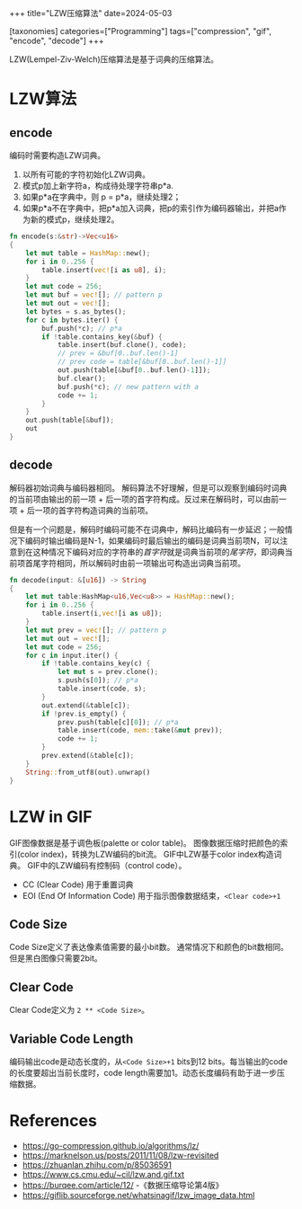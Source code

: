 +++
title="LZW压缩算法"
date=2024-05-03

[taxonomies]
categories=["Programming"]
tags=["compression", "gif", "encode", "decode"]
+++

LZW(Lempel-Ziv-Welch)压缩算法是基于词典的压缩算法。
# LZW算法

## encode

编码时需要构造LZW词典。
1. 以所有可能的字符初始化LZW词典。
2. 模式p加上新字符a，构成待处理字符串p\*a.
3. 如果p\*a在字典中，则 p = p\*a，继续处理2；
4. 如果p\*a不在字典中，把p\*a加入词典，把p的索引作为编码器输出，并把a作为新的模式p，继续处理2。

```rust
fn encode(s:&str)->Vec<u16>
{
	let mut table = HashMap::new();
	for i in 0..256 {
		table.insert(vec![i as u8], i);
	}
	let mut code = 256;
	let mut buf = vec![]; // pattern p
	let mut out = vec![];
    let bytes = s.as_bytes();
	for c in bytes.iter() {
        buf.push(*c); // p*a
		if !table.contains_key(&buf) {
            table.insert(buf.clone(), code);
            // prev = &buf[0..buf.len()-1]
            // prev code = table[&buf[0..buf.len()-1]]
            out.push(table[&buf[0..buf.len()-1]]);
            buf.clear();
            buf.push(*c); // new pattern with a
            code += 1;
        }
	}
    out.push(table[&buf]);
	out
}
```

## decode
解码器初始词典与编码器相同。
解码算法不好理解，但是可以观察到编码时词典的当前项由输出的前一项 + 后一项的首字符构成。反过来在解码时，可以由前一项 + 后一项的首字符构造词典的当前项。

但是有一个问题是，解码时编码可能不在词典中，解码比编码有一步延迟；一般情况下编码时输出编码是N-1，如果编码时最后输出的编码是词典当前项N，可以注意到在这种情况下编码对应的字符串的*首字符*就是词典当前项的*尾字符*，即词典当前项首尾字符相同，所以解码时由前一项输出可构造出词典当前项。

```rust
fn decode(input: &[u16]) -> String
{
    let mut table:HashMap<u16,Vec<u8>> = HashMap::new();
	for i in 0..256 {
		table.insert(i,vec![i as u8]);
	}
	let mut prev = vec![]; // pattern p
	let mut out = vec![];
	let mut code = 256;
	for c in input.iter() {
		if !table.contains_key(c) {
			let mut s = prev.clone();
			s.push(s[0]); // p*a
			table.insert(code, s);
		}
		out.extend(&table[c]);
        if !prev.is_empty() {
            prev.push(table[c][0]); // p*a
            table.insert(code, mem::take(&mut prev));
            code += 1;
        }
        prev.extend(&table[c]);
	}
	String::from_utf8(out).unwrap()
}
```

# LZW in GIF
GIF图像数据是基于调色板(palette or color table)。
图像数据压缩时把颜色的索引(color index)，转换为LZW编码的bit流。
GIF中LZW基于color index构造词典。
GIF中的LZW编码有控制码（control code）。
- CC (Clear Code)  用于重置词典
- EOI (End Of Information Code) 用于指示图像数据结束，`<Clear code>+1`

## Code Size
Code Size定义了表达像素值需要的最小bit数。
通常情况下和颜色的bit数相同。但是黑白图像只需要2bit。

## Clear Code
Clear Code定义为 `2 ** <Code Size>`。

## Variable Code Length
编码输出code是动态长度的，从`<Code Size>+1` bits到12 bits。每当输出的code的长度要超出当前长度时，code length需要加1。动态长度编码有助于进一步压缩数据。

# References
- https://go-compression.github.io/algorithms/lz/
- https://marknelson.us/posts/2011/11/08/lzw-revisited
- https://zhuanlan.zhihu.com/p/85036591
- https://www.cs.cmu.edu/~cil/lzw.and.gif.txt
- https://burqee.com/article/12/
-《数据压缩导论第4版》
- https://giflib.sourceforge.net/whatsinagif/lzw_image_data.html
